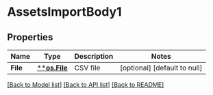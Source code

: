 # AssetsImportBody1

## Properties
Name | Type | Description | Notes
------------ | ------------- | ------------- | -------------
**File** | [****os.File**](*os.File.md) | CSV file | [optional] [default to null]

[[Back to Model list]](../README.md#documentation-for-models) [[Back to API list]](../README.md#documentation-for-api-endpoints) [[Back to README]](../README.md)

